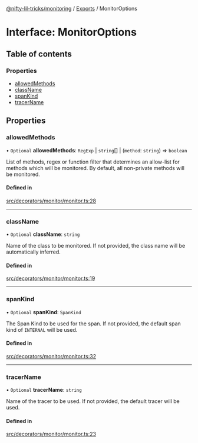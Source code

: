 [@nifty-lil-tricks/monitoring](../README.md) / [Exports](../modules.md) / MonitorOptions

# Interface: MonitorOptions

## Table of contents

### Properties

- [allowedMethods](MonitorOptions.md#allowedmethods)
- [className](MonitorOptions.md#classname)
- [spanKind](MonitorOptions.md#spankind)
- [tracerName](MonitorOptions.md#tracername)

## Properties

### allowedMethods

• `Optional` **allowedMethods**: `RegExp` \| `string`[] \| (`method`: `string`) => `boolean`

List of methods, regex or function filter that determines an allow-list for methods which will be monitored.
By default, all non-private methods will be monitored.

#### Defined in

[src/decorators/monitor/monitor.ts:28](https://github.com/jonnydgreen/nifty-lil-tricks-monitoring/blob/main/src/decorators/monitor/monitor.ts#L28)

___

### className

• `Optional` **className**: `string`

Name of the class to be monitored. If not provided, the class name will be automatically inferred.

#### Defined in

[src/decorators/monitor/monitor.ts:19](https://github.com/jonnydgreen/nifty-lil-tricks-monitoring/blob/main/src/decorators/monitor/monitor.ts#L19)

___

### spanKind

• `Optional` **spanKind**: `SpanKind`

The Span Kind to be used for the span. If not provided, the default span kind of `INTERNAL` will be used.

#### Defined in

[src/decorators/monitor/monitor.ts:32](https://github.com/jonnydgreen/nifty-lil-tricks-monitoring/blob/main/src/decorators/monitor/monitor.ts#L32)

___

### tracerName

• `Optional` **tracerName**: `string`

Name of the tracer to be used. If not provided, the default tracer will be used.

#### Defined in

[src/decorators/monitor/monitor.ts:23](https://github.com/jonnydgreen/nifty-lil-tricks-monitoring/blob/main/src/decorators/monitor/monitor.ts#L23)
